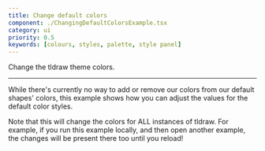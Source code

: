 ```yaml
---
title: Change default colors
component: ./ChangingDefaultColorsExample.tsx
category: ui
priority: 0.5
keywords: [colours, styles, palette, style panel]
---
```


Change the tldraw theme colors.

---

While there's currently no way to add or remove our colors from our default shapes' colors, this example shows how you can adjust the values for the default color styles.

Note that this will change the colors for ALL instances of tldraw. For example, if you run this example locally, and then open another example, the changes will be present there too until you reload!
